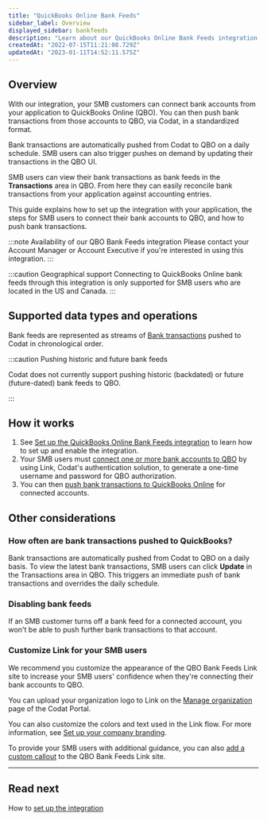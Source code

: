```yaml
---
title: "QuickBooks Online Bank Feeds"
sidebar_label: Overview
displayed_sidebar: bankfeeds
description: "Learn about our QuickBooks Online Bank Feeds integration."
createdAt: "2022-07-15T11:21:08.729Z"
updatedAt: "2023-01-11T14:52:11.575Z"
---
```


## Overview

With our integration, your SMB customers can connect bank accounts from your application to QuickBooks Online (QBO). You can then push bank transactions from those accounts to QBO, via Codat, in a standardized format.

Bank transactions are automatically pushed from Codat to QBO on a daily schedule. SMB users can also trigger pushes on demand by updating their transactions in the QBO UI.

SMB users can view their bank transactions as bank feeds in the **Transactions** area in QBO. From here they can easily reconcile bank transactions from your application against accounting entries.

This guide explains how to set up the integration with your application, the steps for SMB users to connect their bank accounts to QBO, and how to push bank transactions.

:::note Availability of our QBO Bank Feeds integration
Please contact your Account Manager or Account Executive if you're interested in using this integration.
:::

:::caution Geographical support
Connecting to QuickBooks Online bank feeds through this integration is only supported for SMB users who are located in the US and Canada.
:::

## Supported data types and operations

Bank feeds are represented as streams of [Bank transactions](/accounting-api#/schemas/BankTransactions) pushed to Codat in chronological order.

:::caution Pushing historic and future bank feeds


Codat does not currently support pushing historic (backdated) or future (future-dated) bank feeds to QBO.

:::

## How it works

1. See [Set up the QuickBooks Online Bank Feeds integration](/bank-feeds-api/qbo-bank-feeds/qbo-bank-feeds-setup) to learn how to set up and enable the integration.
2. Your SMB users must [connect one or more bank accounts to QBO](/bank-feeds-api/qbo-bank-feeds/qbo-bank-feeds-smb-user) by using Link, Codat's authentication solution, to generate a one-time username and password for QBO authorization.
3. You can then [push bank transactions to QuickBooks Online](/bank-feeds-api/qbo-bank-feeds/qbo-bank-feeds-push-bank-transactions) for connected accounts.

## Other considerations

### How often are bank transactions pushed to QuickBooks?

Bank transactions are automatically pushed from Codat to QBO on a daily basis. To view the latest bank transactions, SMB users can click **Update** in the Transactions area in QBO. This triggers an immediate push of bank transactions and overrides the daily schedule.

### Disabling bank feeds

If an SMB customer turns off a bank feed for a connected account, you won't be able to push further bank transactions to that account.

### Customize Link for your SMB users

We recommend you customize the appearance of the QBO Bank Feeds Link site to increase your SMB users' confidence when they're connecting their bank accounts to QBO.

You can upload your organization logo to Link on the <a className="external" href="https://app-integration.codat.io/settings/organization" target="_blank">Manage organization</a> page of the Codat Portal.

You can also customize the colors and text used in the Link flow. For more information, see [Set up your company branding](/auth-flow/customize/branding).

To provide your SMB users with additional guidance, you can also [add a custom callout](/bank-feeds-api/qbo-bank-feeds/qbo-bank-feeds-setup#add-a-custom-callout-to-the-link-site) to the QBO Bank Feeds Link site.

---

## Read next

How to [set up the integration](/bank-feeds-api/qbo-bank-feeds/qbo-bank-feeds-setup)
